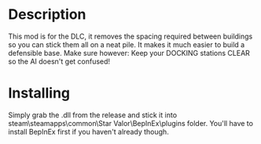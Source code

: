 # Description

This mod is for the DLC, it removes the spacing required between buildings so you can stick them all on a neat pile.
It makes it much easier to build a defensible base.
Make sure however: Keep your DOCKING stations CLEAR so the AI doesn't get confused!


# Installing
Simply grab the .dll from the release and stick it into steam\steamapps\common\Star Valor\BepInEx\plugins folder. You'll have to install BepInEx first if you haven't already though.

